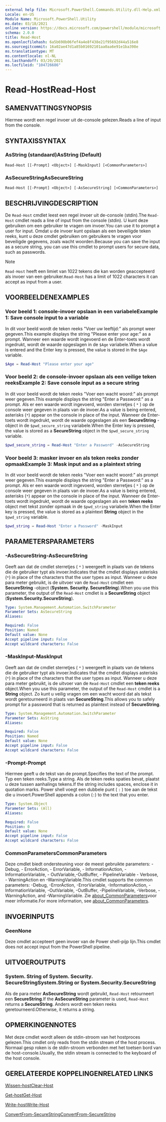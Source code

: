 ```yaml
---
external help file: Microsoft.PowerShell.Commands.Utility.dll-Help.xml
Locale: en-US
Module Name: Microsoft.PowerShell.Utility
ms.date: 03/18/2021
online version: https://docs.microsoft.com/powershell/module/microsoft.powershell.utility/read-host?view=powershell-7.2&WT.mc_id=ps-gethelp
schema: 2.0.0
title: Read-Host
ms.openlocfilehash: 6a5b698b06fef4a4e8f438e21f95692d44a516e8
ms.sourcegitcommit: 16a02ae47d1a85b01692101aa0aa6e91e1ba398e
ms.translationtype: MT
ms.contentlocale: nl-NL
ms.lasthandoff: 03/20/2021
ms.locfileid: "104726686"
---
```

# <span data-ttu-id="38fc3-102">Read-Host</span><span class="sxs-lookup"><span data-stu-id="38fc3-102">Read-Host</span></span>

## <span data-ttu-id="38fc3-103">SAMENVATTING</span><span class="sxs-lookup"><span data-stu-id="38fc3-103">SYNOPSIS</span></span>
<span data-ttu-id="38fc3-104">Hiermee wordt een regel invoer uit de-console gelezen.</span><span class="sxs-lookup"><span data-stu-id="38fc3-104">Reads a line of input from the console.</span></span>

## <span data-ttu-id="38fc3-105">SYNTAXIS</span><span class="sxs-lookup"><span data-stu-id="38fc3-105">SYNTAX</span></span>

### <span data-ttu-id="38fc3-106">AsString (standaard)</span><span class="sxs-lookup"><span data-stu-id="38fc3-106">AsString (Default)</span></span>

```
Read-Host [[-Prompt] <Object>] [-MaskInput] [<CommonParameters>]
```

### <span data-ttu-id="38fc3-107">AsSecureString</span><span class="sxs-lookup"><span data-stu-id="38fc3-107">AsSecureString</span></span>

```
Read-Host [[-Prompt] <Object>] [-AsSecureString] [<CommonParameters>]
```

## <span data-ttu-id="38fc3-108">BESCHRIJVING</span><span class="sxs-lookup"><span data-stu-id="38fc3-108">DESCRIPTION</span></span>

<span data-ttu-id="38fc3-109">De `Read-Host` cmdlet leest een regel invoer uit de-console (stdin).</span><span class="sxs-lookup"><span data-stu-id="38fc3-109">The `Read-Host` cmdlet reads a line of input from the console (stdin).</span></span> <span data-ttu-id="38fc3-110">U kunt deze gebruiken om een gebruiker te vragen om invoer.</span><span class="sxs-lookup"><span data-stu-id="38fc3-110">You can use it to prompt a user for input.</span></span> <span data-ttu-id="38fc3-111">Omdat u de invoer kunt opslaan als een beveiligde teken reeks, kunt u deze cmdlet gebruiken om gebruikers te vragen voor beveiligde gegevens, zoals wacht woorden.</span><span class="sxs-lookup"><span data-stu-id="38fc3-111">Because you can save the input as a secure string, you can use this cmdlet to prompt users for secure data, such as passwords.</span></span>

> [!NOTE]
> <span data-ttu-id="38fc3-112">`Read-Host` heeft een limiet van 1022 tekens die kan worden geaccepteerd als invoer van een gebruiker.</span><span class="sxs-lookup"><span data-stu-id="38fc3-112">`Read-Host` has a limit of 1022 characters it can accept as input from a user.</span></span>

## <span data-ttu-id="38fc3-113">VOORBEELDEN</span><span class="sxs-lookup"><span data-stu-id="38fc3-113">EXAMPLES</span></span>

### <span data-ttu-id="38fc3-114">Voor beeld 1: console-invoer opslaan in een variabele</span><span class="sxs-lookup"><span data-stu-id="38fc3-114">Example 1: Save console input to a variable</span></span>

<span data-ttu-id="38fc3-115">In dit voor beeld wordt de teken reeks "Voer uw leeftijd:" als prompt weer gegeven.</span><span class="sxs-lookup"><span data-stu-id="38fc3-115">This example displays the string "Please enter your age:" as a prompt.</span></span> <span data-ttu-id="38fc3-116">Wanneer een waarde wordt ingevoerd en de Enter-toets wordt ingedrukt, wordt de waarde opgeslagen in de `$Age` variabele.</span><span class="sxs-lookup"><span data-stu-id="38fc3-116">When a value is entered and the Enter key is pressed, the value is stored in the `$Age` variable.</span></span>

```powershell
$Age = Read-Host "Please enter your age"
```

### <span data-ttu-id="38fc3-117">Voor beeld 2: de console-invoer opslaan als een veilige teken reeks</span><span class="sxs-lookup"><span data-stu-id="38fc3-117">Example 2: Save console input as a secure string</span></span>

<span data-ttu-id="38fc3-118">In dit voor beeld wordt de teken reeks "Voer een wacht woord:" als prompt weer gegeven.</span><span class="sxs-lookup"><span data-stu-id="38fc3-118">This example displays the string "Enter a Password:" as a prompt.</span></span> <span data-ttu-id="38fc3-119">Als er een waarde wordt ingevoerd, worden sterretjes ( `*` ) op de console weer gegeven in plaats van de invoer.</span><span class="sxs-lookup"><span data-stu-id="38fc3-119">As a value is being entered, asterisks (`*`) appear on the console in place of the input.</span></span> <span data-ttu-id="38fc3-120">Wanneer de Enter-toets wordt ingedrukt, wordt de waarde opgeslagen als een **SecureString** -object in de `$pwd_secure_string` variabele.</span><span class="sxs-lookup"><span data-stu-id="38fc3-120">When the Enter key is pressed, the value is stored as a **SecureString** object in the `$pwd_secure_string` variable.</span></span>

```powershell
$pwd_secure_string = Read-Host "Enter a Password" -AsSecureString
```

### <span data-ttu-id="38fc3-121">Voor beeld 3: masker invoer en als teken reeks zonder opmaak</span><span class="sxs-lookup"><span data-stu-id="38fc3-121">Example 3: Mask input and as a plaintext string</span></span>

<span data-ttu-id="38fc3-122">In dit voor beeld wordt de teken reeks "Voer een wacht woord:" als prompt weer gegeven.</span><span class="sxs-lookup"><span data-stu-id="38fc3-122">This example displays the string "Enter a Password:" as a prompt.</span></span> <span data-ttu-id="38fc3-123">Als er een waarde wordt ingevoerd, worden sterretjes ( `*` ) op de console weer gegeven in plaats van de invoer.</span><span class="sxs-lookup"><span data-stu-id="38fc3-123">As a value is being entered, asterisks (`*`) appear on the console in place of the input.</span></span> <span data-ttu-id="38fc3-124">Wanneer de Enter-toets wordt ingedrukt, wordt de waarde opgeslagen als een **teken reeks** object met tekst zonder opmaak in de `$pwd_string` variabele.</span><span class="sxs-lookup"><span data-stu-id="38fc3-124">When the Enter key is pressed, the value is stored as a plaintext **String** object in the `$pwd_string` variable.</span></span>

```powershell
$pwd_string = Read-Host "Enter a Password" -MaskInput
```

## <span data-ttu-id="38fc3-125">PARAMETERS</span><span class="sxs-lookup"><span data-stu-id="38fc3-125">PARAMETERS</span></span>

### <span data-ttu-id="38fc3-126">-AsSecureString</span><span class="sxs-lookup"><span data-stu-id="38fc3-126">-AsSecureString</span></span>

<span data-ttu-id="38fc3-127">Geeft aan dat de cmdlet sterretjes ( `*` ) weergeeft in plaats van de tekens die de gebruiker typt als invoer.</span><span class="sxs-lookup"><span data-stu-id="38fc3-127">Indicates that the cmdlet displays asterisks (`*`) in place of the characters that the user types as input.</span></span> <span data-ttu-id="38fc3-128">Wanneer u deze para meter gebruikt, is de uitvoer van de `Read-Host` cmdlet een **SecureString** -object (**System. Security. SecureString**).</span><span class="sxs-lookup"><span data-stu-id="38fc3-128">When you use this parameter, the output of the `Read-Host` cmdlet is a **SecureString** object (**System.Security.SecureString**).</span></span>

```yaml
Type: System.Management.Automation.SwitchParameter
Parameter Sets: AsSecureString
Aliases:

Required: False
Position: Named
Default value: None
Accept pipeline input: False
Accept wildcard characters: False
```

### <span data-ttu-id="38fc3-129">-MaskInput</span><span class="sxs-lookup"><span data-stu-id="38fc3-129">-MaskInput</span></span>

<span data-ttu-id="38fc3-130">Geeft aan dat de cmdlet sterretjes ( `*` ) weergeeft in plaats van de tekens die de gebruiker typt als invoer.</span><span class="sxs-lookup"><span data-stu-id="38fc3-130">Indicates that the cmdlet displays asterisks (`*`) in place of the characters that the user types as input.</span></span> <span data-ttu-id="38fc3-131">Wanneer u deze para meter gebruikt, is de uitvoer van de `Read-Host` cmdlet een **teken reeks** object.</span><span class="sxs-lookup"><span data-stu-id="38fc3-131">When you use this parameter, the output of the `Read-Host` cmdlet is a **String** object.</span></span>
<span data-ttu-id="38fc3-132">Zo kunt u veilig vragen om een wacht woord dat als tekst wordt geretourneerd in plaats van **SecureString**.</span><span class="sxs-lookup"><span data-stu-id="38fc3-132">This allows you to safely prompt for a password that is returned as plaintext instead of **SecureString**.</span></span>

```yaml
Type: System.Management.Automation.SwitchParameter
Parameter Sets: AsString
Aliases:

Required: False
Position: Named
Default value: None
Accept pipeline input: False
Accept wildcard characters: False
```

### <span data-ttu-id="38fc3-133">-Prompt</span><span class="sxs-lookup"><span data-stu-id="38fc3-133">-Prompt</span></span>

<span data-ttu-id="38fc3-134">Hiermee geeft u de tekst van de prompt.</span><span class="sxs-lookup"><span data-stu-id="38fc3-134">Specifies the text of the prompt.</span></span> <span data-ttu-id="38fc3-135">Typ een teken reeks.</span><span class="sxs-lookup"><span data-stu-id="38fc3-135">Type a string.</span></span> <span data-ttu-id="38fc3-136">Als de teken reeks spaties bevat, plaatst u deze tussen aanhalings tekens.</span><span class="sxs-lookup"><span data-stu-id="38fc3-136">If the string includes spaces, enclose it in quotation marks.</span></span> <span data-ttu-id="38fc3-137">Power shell voegt een dubbele punt ( `:` ) toe aan de tekst die u invoert.</span><span class="sxs-lookup"><span data-stu-id="38fc3-137">PowerShell appends a colon (`:`) to the text that you enter.</span></span>

```yaml
Type: System.Object
Parameter Sets: (All)
Aliases:

Required: False
Position: 0
Default value: None
Accept pipeline input: False
Accept wildcard characters: False
```

### <span data-ttu-id="38fc3-138">CommonParameters</span><span class="sxs-lookup"><span data-stu-id="38fc3-138">CommonParameters</span></span>

<span data-ttu-id="38fc3-139">Deze cmdlet biedt ondersteuning voor de meest gebruikte parameters: -Debug, - ErrorAction, - ErrorVariable, - InformationAction, -InformationVariable, - OutVariable,-OutBuffer, - PipelineVariable - Verbose, - WarningAction en -WarningVariable.</span><span class="sxs-lookup"><span data-stu-id="38fc3-139">This cmdlet supports the common parameters: -Debug, -ErrorAction, -ErrorVariable, -InformationAction, -InformationVariable, -OutVariable, -OutBuffer, -PipelineVariable, -Verbose, -WarningAction, and -WarningVariable.</span></span> <span data-ttu-id="38fc3-140">Zie [about_CommonParameters](https://go.microsoft.com/fwlink/?LinkID=113216)voor meer informatie.</span><span class="sxs-lookup"><span data-stu-id="38fc3-140">For more information, see [about_CommonParameters](https://go.microsoft.com/fwlink/?LinkID=113216).</span></span>

## <span data-ttu-id="38fc3-141">INVOER</span><span class="sxs-lookup"><span data-stu-id="38fc3-141">INPUTS</span></span>

### <span data-ttu-id="38fc3-142">Geen</span><span class="sxs-lookup"><span data-stu-id="38fc3-142">None</span></span>

<span data-ttu-id="38fc3-143">Deze cmdlet accepteert geen invoer van de Power shell-pijp lijn.</span><span class="sxs-lookup"><span data-stu-id="38fc3-143">This cmdlet does not accept input from the PowerShell pipeline.</span></span>

## <span data-ttu-id="38fc3-144">UITVOER</span><span class="sxs-lookup"><span data-stu-id="38fc3-144">OUTPUTS</span></span>

### <span data-ttu-id="38fc3-145">System. String of System. Security. SecureString</span><span class="sxs-lookup"><span data-stu-id="38fc3-145">System.String or System.Security.SecureString</span></span>

<span data-ttu-id="38fc3-146">Als de para meter **AsSecureString** wordt gebruikt, `Read-Host` retourneert een **SecureString**.</span><span class="sxs-lookup"><span data-stu-id="38fc3-146">If the **AsSecureString** parameter is used, `Read-Host` returns a **SecureString**.</span></span> <span data-ttu-id="38fc3-147">Anders wordt een teken reeks geretourneerd.</span><span class="sxs-lookup"><span data-stu-id="38fc3-147">Otherwise, it returns a string.</span></span>

## <span data-ttu-id="38fc3-148">OPMERKINGEN</span><span class="sxs-lookup"><span data-stu-id="38fc3-148">NOTES</span></span>

<span data-ttu-id="38fc3-149">Met deze cmdlet wordt alleen de stdin-stroom van het hostproces gelezen.</span><span class="sxs-lookup"><span data-stu-id="38fc3-149">This cmdlet only reads from the stdin stream of the host process.</span></span> <span data-ttu-id="38fc3-150">Normaal gesp roken is de stdin-stroom verbonden met het toetsen bord van de host-console.</span><span class="sxs-lookup"><span data-stu-id="38fc3-150">Usually, the stdin stream is connected to the keyboard of the host console.</span></span>

## <span data-ttu-id="38fc3-151">GERELATEERDE KOPPELINGEN</span><span class="sxs-lookup"><span data-stu-id="38fc3-151">RELATED LINKS</span></span>

[<span data-ttu-id="38fc3-152">Wissen-host</span><span class="sxs-lookup"><span data-stu-id="38fc3-152">Clear-Host</span></span>](../microsoft.powershell.core/clear-host.md)

[<span data-ttu-id="38fc3-153">Get-host</span><span class="sxs-lookup"><span data-stu-id="38fc3-153">Get-Host</span></span>](Get-Host.md)

[<span data-ttu-id="38fc3-154">Write-host</span><span class="sxs-lookup"><span data-stu-id="38fc3-154">Write-Host</span></span>](Write-Host.md)

[<span data-ttu-id="38fc3-155">ConvertFrom-SecureString</span><span class="sxs-lookup"><span data-stu-id="38fc3-155">ConvertFrom-SecureString</span></span>](../Microsoft.PowerShell.Security/ConvertFrom-SecureString.md)
